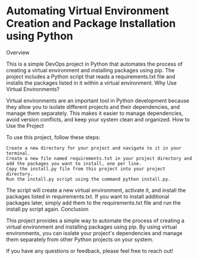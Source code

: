 # Automating Virtual Environment Creation and Package Installation using Python
Overview

This is a simple DevOps project in Python that automates the process of creating a virtual environment and installing packages using pip. The project includes a Python script that reads a requirements.txt file and installs the packages listed in it within a virtual environment.
Why Use Virtual Environments?

Virtual environments are an important tool in Python development because they allow you to isolate different projects and their dependencies, and manage them separately. This makes it easier to manage dependencies, avoid version conflicts, and keep your system clean and organized.
How to Use the Project

To use this project, follow these steps:

    Create a new directory for your project and navigate to it in your terminal.
    Create a new file named requirements.txt in your project directory and add the packages you want to install, one per line.
    Copy the install.py file from this project into your project directory.
    Run the install.py script using the command python install.py.

The script will create a new virtual environment, activate it, and install the packages listed in requirements.txt. If you want to install additional packages later, simply add them to the requirements.txt file and run the install.py script again.
Conclusion

This project provides a simple way to automate the process of creating a virtual environment and installing packages using pip. By using virtual environments, you can isolate your project's dependencies and manage them separately from other Python projects on your system.

If you have any questions or feedback, please feel free to reach out!